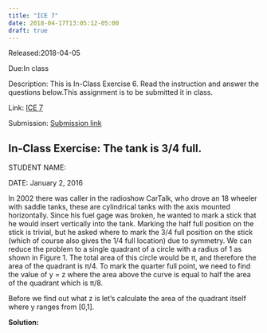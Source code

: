 ```yaml
---
title: "ICE 7"
date: 2018-04-17T13:05:12-05:00
draft: true
---
```


Released:2018-04-05

Due:In class

Description:
This is In-Class Exercise 6. Read the instruction and answer the questions below.This assignment is to be submitted it in class.

Link: [ICE 7](https://github.com/ABE425/data/blob/lia/ICE/ICE_CircuitAnalysis.pdf)

Submission: [Submission link](?)

## In-Class Exercise: The tank is 3/4 full.

STUDENT NAME:

DATE: January 2, 2016

In 2002 there was caller in the radioshow CarTalk, who drove an 18 wheeler with saddle tanks, these are cylindrical tanks with the axis mounted horizontally. Since his fuel gage was broken, he wanted to mark a stick that he would insert vertically into the tank. Marking the half full position on the stick is trivial, but he asked where to mark the 3/4 full position on the stick (which of course also gives the 1/4 full location) due to symmetry. We can reduce the problem to a single quadrant of a circle with a radius of 1 as shown in Figure 1. The total area of this circle would be π, and therefore the area of the quadrant is π/4. To mark the quarter full point, we need to find the value of y = z where the area above the curve is equal to half the area of the quadrant which is π/8.

Before we find out what z is let’s calculate the area of the quadrant itself where y ranges from [0,1].

**Solution:**
